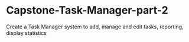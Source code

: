# Capstone-Task-Manager-part-2
Create a Task Manager system to add, manage and edit tasks, reporting, display statistics 

